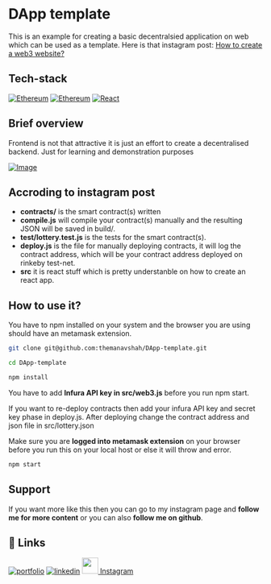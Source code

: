 
# DApp template

This is an example for creating a basic decentralsied application on web which can be used as a template. Here is that instagram post:
<a href="https://www.instagram.com/p/Cd0bpD3j1oQ/?igshid=YmMyMTA2M2Y=">
         How to create a web3 website?
</a>


## Tech-stack

[![Ethereum](https://img.shields.io/static/v1?label=Blockchain&message=Ethereum&color=blue)](https://ethereum.org/en/)
[![Ethereum](https://img.shields.io/static/v1?label=language&message=Solidity&color=inactive)](https://docs.soliditylang.org/en/v0.8.14/) 
[![React](https://img.shields.io/static/v1?label=frontend&message=React&color=9cf)](https://reactjs.org/)

## Brief overview

Frontend is not that attractive it is just an effort to create a decentralised backend. Just for learning and demonstration purposes

[![Image](https://i.ibb.co/d0z9Q44/Screenshot-2022-05-21-at-1-55-16-PM.png)](https://github.com/themanavshah/DApp-template)


## Accroding to instagram post
- **contracts/** is the smart contract(s) written
- **compile.js** will compile your contract(s) manually and the resulting JSON will be saved in build/.
- **test/lottery.test.js** is the tests for the smart contract(s).
- **deploy.js** is the file for manually deploying contracts, it will log the contract address, which will be your contract address deployed on rinkeby test-net.
- **src** it is react stuff which is pretty understanble on how to create an react app.

## How to use it?

You have to npm installed on your system and the browser you are using should have an metamask extension.


```bash
git clone git@github.com:themanavshah/DApp-template.git
```

```bash
cd DApp-template
```

```bash
npm install
```
You have to add **Infura API key in src/web3.js** before you run npm start.

If you want to re-deploy contracts then add your infura API key and secret key phase in deploy.js. After deploying change the contract address and json file in src/lottery.json

Make sure you are **logged into metamask extension** on your browser before you run this on your local host or else it will throw and error.

```bash
npm start
```

## Support
If you want more like this then you can go to my instagram page and **follow me for more content** or you can also **follow me on github**.


## 🔗 Links
[![portfolio](https://img.shields.io/badge/my_portfolio-000?style=for-the-badge&logo=ko-fi&logoColor=white)](https://github.com/themanavshah)
[![linkedin](https://img.shields.io/badge/linkedin-0A66C2?style=for-the-badge&logo=linkedin&logoColor=white)](https://linkedin.com/in/flutterdev)
<a href="https://www.instagram.com/manavcodes">
         <img src="https://upload.wikimedia.org/wikipedia/commons/thumb/e/e7/Instagram_logo_2016.svg/768px-Instagram_logo_2016.svg.png" width="32"> Instagram
</a>
